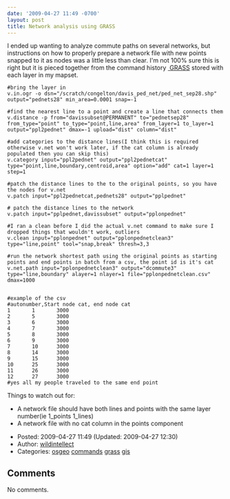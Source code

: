 ```yaml
---
date: '2009-04-27 11:49 -0700'
layout: post
title: Network analysis using GRASS
---
```


I ended up wanting to analyze commute paths on several networks, but
instructions on how to properly prepare a network file with new points
snapped to it as nodes was a little less than clear. I'm not 100% sure
this is right but it is pieced together from the command history
<a href="http://" class="ext-link"> GRASS</a> stored with each layer in
my mapset.

    #bring the layer in
    v.in.ogr -o dsn="/scratch/congelton/davis_ped_net/ped_net_sep28.shp" output="pednets28" min_area=0.0001 snap=-1

    #find the nearest line to a point and create a line that connects them
    v.distance -p from="davissubset@PERMANENT" to="pednetsep28" from_type="point" to_type="point,line,area" from_layer=1 to_layer=1 output="ppl2pednet" dmax=-1 upload="dist" column="dist"

    #add categories to the distance lines(I think this is required otherwise v.net won't work later, if the cat column is already populated then you can skip this)
    v.category input="ppl2pednet" output="ppl2pednetcat" type="point,line,boundary,centroid,area" option="add" cat=1 layer=1 step=1

    #patch the distance lines to the to the original points, so you have the nodes for v.net
    v.patch input="ppl2pednetcat,pednets28" output="pplpednet"

    # patch the distance lines to the network
    v.patch input="pplpednet,davissubset" output="pplonpednet"

    #I ran a clean before I did the actual v.net command to make sure I dropped things that wouldn't work, outliers
    v.clean input="pplonpednet" output="pplonpednetclean3" type="line,point" tool="snap,break" thresh=3,3

    #run the network shortest path using the original points as starting points and end points in batch from a csv, the point id is it's cat
    v.net.path input="pplonpednetclean3" output="dcommute3" type="line,boundary" alayer=1 nlayer=1 file="pplonpednetclean.csv" dmax=1000


    #example of the csv
    #autonumber,Start node cat, end node cat
    1       1       3000
    2       5       3000
    3       6       3000
    4       7       3000
    5       8       3000
    6       9       3000
    7       10      3000
    8       14      3000
    9       15      3000
    10      25      3000
    11      26      3000
    12      27      3000
    #yes all my people traveled to the same end point

Things to watch out for:

-   A network file should have both lines and points with the same layer
    number(ie 1\_points 1\_lines)
-   A network file with no cat column in the points component

<!-- -->

-   Posted: 2009-04-27 11:49 (Updated: 2009-04-27 12:30)
-   Author: [wildintellect](author/wildintellect.html)
-   Categories: [osgeo](category/osgeo.html)
    [commands](category/commands.html) [grass](category/grass.html)
    [gis](category/gis.html)

Comments
--------

No comments.
